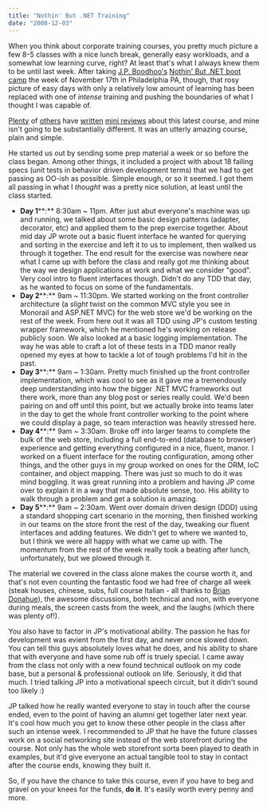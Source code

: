```yaml
---
title: "Nothin' But .NET Training"
date: "2008-12-03"
---
```


When you think about corporate training courses, you pretty much picture a few 8-5 classes with a nice lunch break, generally easy workloads, and a somewhat low learning curve, right? At least that's what I always knew them to be until last week. After taking [J.P. Boodhoo's](http://blog.jpboodhoo.com/) [Nothin' But .NET boot camp](http://jpboodhoo.com/training.oo) the week of November 17th in Philadelphia PA, though, that rosy picture of easy days with only a relatively low amount of learning has been replaced with one of _intense_ training and pushing the boundaries of what I thought I was capable of.

[Plenty](http://ferventcoder.com/archive/2008/11/24/nothin-but-.net-developer-boot-camp---wrap-up.aspx) of [others](http://www.johnlmiller.com/archives/2008/11/26/nothin-but-net-experience-of-a-lifetime/) have [written](http://persistall.com/archive/2008/11/24/boodhoo-take-2.aspx) [mini reviews](http://www.nyveldt.com/blog/post/Nothin-But-NET-Bootcamp-e28093-Philly-Edition.aspx) about this latest course, and mine isn't going to be substantially different. It was an utterly amazing course, plain and simple.

He started us out by sending some prep material a week or so before the class began. Among other things, it included a project with about 18 failing specs (unit tests in behavior driven development terms) that we had to get passing as OO-ish as possible. Simple enough, or so it seemed. I got them all passing in what I _thought_ was a pretty nice solution, at least until the class started.

- **Day 1****:** 8:30am ~ 11pm. After just abut everyone's machine was up and running, we talked about some basic design patterns (adapter, decorator, etc) and applied them to the prep exercise together. About mid day JP wrote out a basic fluent interface he wanted for querying and sorting in the exercise and left it to us to implement, then walked us through it together. The end result for the exercise was nowhere near what I came up with before the class and really got me thinking about the way we design applications at work and what we consider "good". Very cool intro to fluent interfaces though. Didn't do any TDD that day, as he wanted to focus on some of the fundamentals.
- **Day 2****:** 9am ~ 11:30pm. We started working on the front controller architecture (a _slight_ twist on the common MVC style you see in Monorail and ASP.NET MVC) for the web store we'd be working on the rest of the week. From here out it was all TDD using JP's custom testing wrapper framework, which he mentioned he's working on release publicly soon. We also looked at a basic logging implementation. The way he was able to craft a lot of these tests in a TDD manor really opened my eyes at how to tackle a lot of tough problems I'd hit in the past.
- **Day 3****:** 9am ~ 1:30am. Pretty much finished up the front controller implementation, which was cool to see as it gave me a tremendously deep understanding into how the bigger .NET MVC frameworks out there work, more than any blog post or series really could. We'd been pairing on and off until this point, but we actually broke into teams later in the day to get the whole front controller working to the point where we could display a page, so team interaction was heavily stressed here.
- **Day 4****:** 9am ~ 3:30am. Broke off into larger teams to complete the bulk of the web store, including a full end-to-end (database to browser) experience and getting everything configured in a nice, fluent, manor. I worked on a fluent interface for the routing configuration, among other things, and the other guys in my group worked on ones for the ORM, IoC container, and object mapping. There was just so much to do it was mind boggling. It was great running into a problem and having JP come over to explain it in a way that made absolute sense, too. His ability to walk through a problem and get a solution is amazing.
- **Day 5****:** 9am ~ 2:30am. Went over domain driven design (DDD) using a standard shopping cart scenario in the morning, then finished working in our teams on the store front the rest of the day, tweaking our fluent interfaces and adding features. We didn't get to where we wanted to, but I think we were all happy with what we came up with. The momentum from the rest of the week really took a beating after lunch, unfortunately, but we plowed through it.

The material we covered in the class alone makes the course worth it, and that's not even counting the fantastic food we had free of charge all week (steak houses, chinese, subs, full course Italian - all thanks to [Brian Donahue](http://www.persistall.com/)), the awesome discussions, both technical and non, with everyone during meals, the screen casts from the week, and the laughs (which there was plenty of!).

You also have to factor in JP's motivational ability. The passion he has for development was evient from the first day, and never once slowed down. You can tell this guys absolutely loves what he does, and his ability to share that with everyone and have some rub off is truely special. I came away from the class not only with a new found technical outlook on my code base, but a personal & professional outlook on life. Seriously, it did that much. I tried talking JP into a motivational speech circuit, but it didn't sound too likely :)

JP talked how he really wanted everyone to stay in touch after the course ended, even to the point of having an alumni get together later next year. It's cool how much you get to know these other people in the class after such an intense week. I recommended to JP that he have the future classes work on a social networking site instead of the web storefront during the course. Not only has the whole web storefront sorta been played to death in examples, but it'd give everyone an actual tangible tool to stay in contact after the course ends, knowing they built it.

So, if you have the chance to take this course, even if you have to beg and gravel on your knees for the funds, **do it**. It's easily worth every penny and more.
